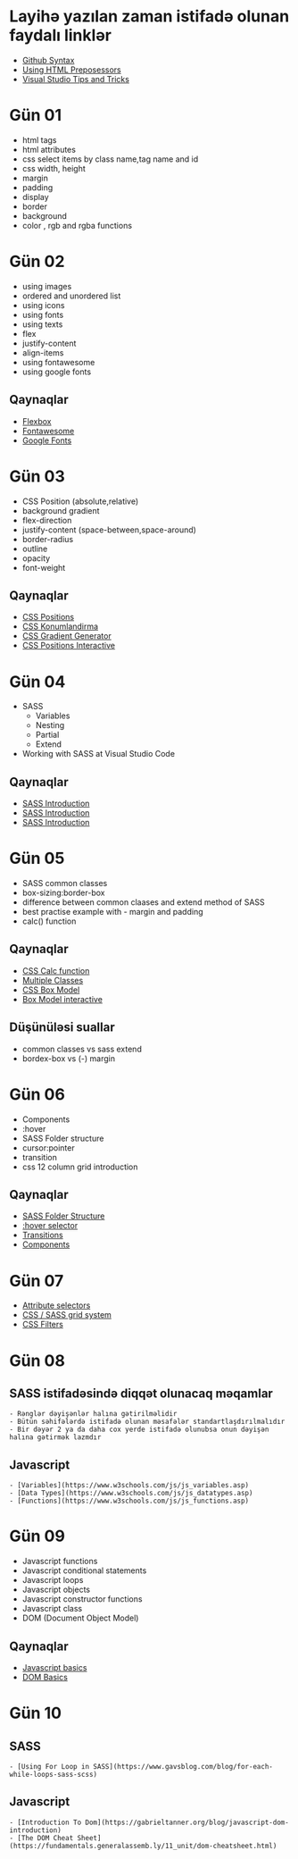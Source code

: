 
# Layihə yazılan zaman istifadə olunan faydalı linklər
- [Github Syntax](https://docs.github.com/en/free-pro-team@latest/github/writing-on-github/basic-writing-and-formatting-syntax)
- [Using HTML Preposessors ](https://startae.com/blog/improve-your-development-workflow-using-html-preprocessors/#:~:text=A%20preprocessor%20is%20a%20program,Starta%C3%AA%20are%20Slim%20and%20Emblem)
- [Visual Studio Tips and Tricks](https://code.visualstudio.com/docs/getstarted/tips-and-tricks)

# Gün 01
- html tags
- html attributes
- css select items by class name,tag name and id
- css width, height
- margin
- padding
- display
- border
- background
- color , rgb and rgba functions

# Gün 02
- using images
- ordered and unordered list
- using icons 
- using fonts 
- using texts
- flex 
- justify-content
- align-items
- using fontawesome 
- using google fonts

## Qaynaqlar
- [Flexbox](https://flexboxfroggy.com/)
- [Fontawesome](https://fontawesome.com/how-to-use/on-the-web/referencing-icons/basic-use)
- [Google Fonts](https://fonts.google.com/)

# Gün 03

- CSS Position (absolute,relative)
- background gradient
- flex-direction
- justify-content (space-between,space-around)
- border-radius
- outline
- opacity
- font-weight

## Qaynaqlar
- [CSS Positions](https://css-tricks.com/almanac/properties/p/position/)
- [CSS Konumlandirma](https://fatihhayrioglu.com/css-ile-konumlandirmapositioning/)
- [CSS Gradient Generator](https://cssgradient.io/)
- [CSS Positions Interactive](https://ishadeed.com/article/learn-css-positioning/#demo)

# Gün 04

- SASS 
    - Variables
    - Nesting
    - Partial
    - Extend
- Working with SASS at Visual Studio Code

## Qaynaqlar
- [SASS Introduction](https://scotch.io/tutorials/getting-started-with-sass)
- [SASS Introduction](https://sass-lang.com/guide)
- [SASS Introduction](https://medium.com/@kishandth.sivapalasundaram/how-to-start-using-sass-in-visual-studio-code-5469787f18bf)

# Gün 05

- SASS common classes
- box-sizing:border-box
- difference between common claases and extend method of SASS
- best practise example with - margin and padding
- calc() function 

## Qaynaqlar
- [CSS Calc function](https://www.w3schools.com/cssref/func_calc.asp)
- [Multiple Classes](https://css-tricks.com/multiple-class-id-selectors/)
- [CSS Box Model](https://guyroutledge.github.io/box-model/)
- [Box Model interactive](https://codepen.io/guyroutledge/pen/hgpez)

## Düşünüləsi suallar
- common classes vs sass extend
- bordex-box vs (-) margin

# Gün 06

- Components
- :hover
- SASS Folder structure
- cursor:pointer
- transition 
- css 12 column grid introduction


## Qaynaqlar
- [SASS Folder Structure](https://medium.com/@luis_sserrano/how-to-structure-your-sass-codebase-78277c683c24)
- [:hover selector](https://www.w3schools.com/cssref/sel_hover.asp)
- [Transitions](https://www.w3schools.com/css/css3_transitions.asp)
- [Components](https://css-tricks.com/developing-extensible-html-css-components/)

# Gün 07

- [Attribute selectors](https://www.w3schools.com/css/css_attribute_selectors.asp)
- [CSS / SASS grid system](https://jandrewniak.com/blog/creating-your-own-css-grid-system/)
- [CSS Filters](https://css-playground.com/view/39/css-filter-playground)


# Gün 08
## SASS istifadəsində diqqət olunacaq məqamlar
    - Rənglər dəyişənlər halına gətirilməlidir
    - Bütün səhifələrdə istifadə olunan məsafələr standartlaşdırılmalıdır
    - Bir dəyər 2 ya da daha cox yerde istifadə olunubsa onun dəyişən halına gətirmək lazmdır
## Javascript 
    - [Variables](https://www.w3schools.com/js/js_variables.asp)
    - [Data Types](https://www.w3schools.com/js/js_datatypes.asp)
    - [Functions](https://www.w3schools.com/js/js_functions.asp)

# Gün 09
- Javascript functions
- Javascript conditional statements
- Javascript loops 
- Javascript objects
- Javascript constructor functions
- Javascript class
- DOM (Document Object Model)

## Qaynaqlar
- [Javascript basics](https://www.youtube.com/watch?v=hdI2bqOjy3c)
- [DOM Basics](https://www.youtube.com/watch?v=0ik6X4DJKCc)

# Gün 10

## SASS
    - [Using For Loop in SASS](https://www.gavsblog.com/blog/for-each-while-loops-sass-scss)
## Javascript
    - [Introduction To Dom](https://gabrieltanner.org/blog/javascript-dom-introduction)
    - [The DOM Cheat Sheet](https://fundamentals.generalassemb.ly/11_unit/dom-cheatsheet.html)


